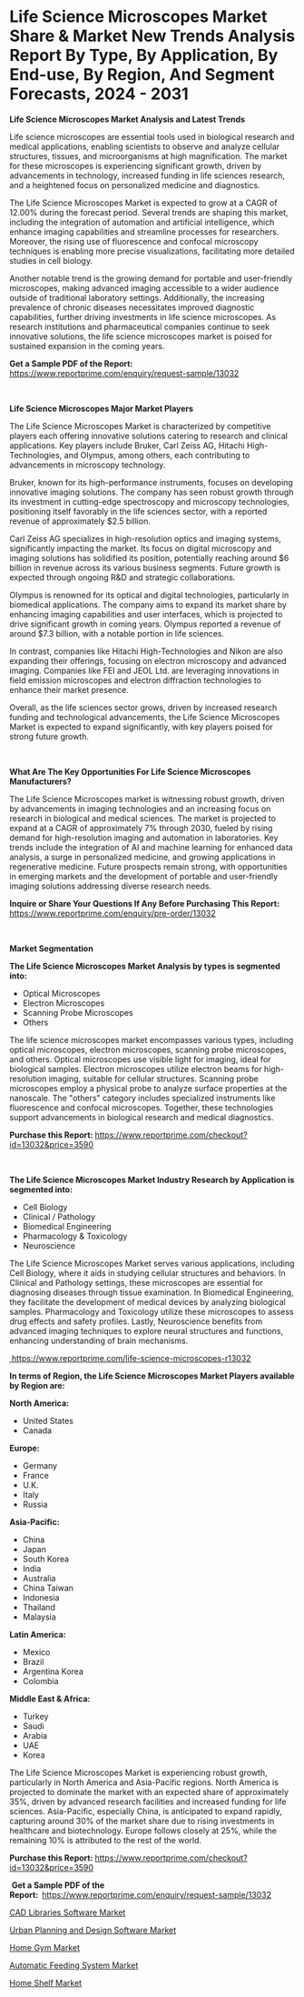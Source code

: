 <p><h1>Life Science Microscopes Market Share & Market New Trends Analysis Report By Type, By Application, By End-use, By Region, And Segment Forecasts, 2024 - 2031</h1></p><p><strong>Life Science Microscopes Market Analysis and Latest Trends</strong></p>
<p><p>Life science microscopes are essential tools used in biological research and medical applications, enabling scientists to observe and analyze cellular structures, tissues, and microorganisms at high magnification. The market for these microscopes is experiencing significant growth, driven by advancements in technology, increased funding in life sciences research, and a heightened focus on personalized medicine and diagnostics.</p><p>The Life Science Microscopes Market is expected to grow at a CAGR of 12.00% during the forecast period. Several trends are shaping this market, including the integration of automation and artificial intelligence, which enhance imaging capabilities and streamline processes for researchers. Moreover, the rising use of fluorescence and confocal microscopy techniques is enabling more precise visualizations, facilitating more detailed studies in cell biology.</p><p>Another notable trend is the growing demand for portable and user-friendly microscopes, making advanced imaging accessible to a wider audience outside of traditional laboratory settings. Additionally, the increasing prevalence of chronic diseases necessitates improved diagnostic capabilities, further driving investments in life science microscopes. As research institutions and pharmaceutical companies continue to seek innovative solutions, the life science microscopes market is poised for sustained expansion in the coming years.</p></p>
<p><strong>Get a Sample PDF of the Report:&nbsp;</strong> <a href="https://www.reportprime.com/enquiry/request-sample/13032?utm_campaign=28&utm_medium=2&utm_source=Github&utm_content=ia&utm_term=25112024&utm_id=life-science-microscopes">https://www.reportprime.com/enquiry/request-sample/13032</a></p>
<p>&nbsp;</p>
<p><strong>Life Science Microscopes Major Market Players</strong></p>
<p><p>The Life Science Microscopes Market is characterized by competitive players each offering innovative solutions catering to research and clinical applications. Key players include Bruker, Carl Zeiss AG, Hitachi High-Technologies, and Olympus, among others, each contributing to advancements in microscopy technology.</p><p>Bruker, known for its high-performance instruments, focuses on developing innovative imaging solutions. The company has seen robust growth through its investment in cutting-edge spectroscopy and microscopy technologies, positioning itself favorably in the life sciences sector, with a reported revenue of approximately $2.5 billion.</p><p>Carl Zeiss AG specializes in high-resolution optics and imaging systems, significantly impacting the market. Its focus on digital microscopy and imaging solutions has solidified its position, potentially reaching around $6 billion in revenue across its various business segments. Future growth is expected through ongoing R&D and strategic collaborations.</p><p>Olympus is renowned for its optical and digital technologies, particularly in biomedical applications. The company aims to expand its market share by enhancing imaging capabilities and user interfaces, which is projected to drive significant growth in coming years. Olympus reported a revenue of around $7.3 billion, with a notable portion in life sciences.</p><p>In contrast, companies like Hitachi High-Technologies and Nikon are also expanding their offerings, focusing on electron microscopy and advanced imaging. Companies like FEI and JEOL Ltd. are leveraging innovations in field emission microscopes and electron diffraction technologies to enhance their market presence.</p><p>Overall, as the life sciences sector grows, driven by increased research funding and technological advancements, the Life Science Microscopes Market is expected to expand significantly, with key players poised for strong future growth.</p></p>
<p>&nbsp;</p>
<p><strong>What Are The Key Opportunities For Life Science Microscopes Manufacturers?</strong></p>
<p><p>The Life Science Microscopes market is witnessing robust growth, driven by advancements in imaging technologies and an increasing focus on research in biological and medical sciences. The market is projected to expand at a CAGR of approximately 7% through 2030, fueled by rising demand for high-resolution imaging and automation in laboratories. Key trends include the integration of AI and machine learning for enhanced data analysis, a surge in personalized medicine, and growing applications in regenerative medicine. Future prospects remain strong, with opportunities in emerging markets and the development of portable and user-friendly imaging solutions addressing diverse research needs.</p></p>
<p><strong>Inquire or Share Your Questions If Any Before Purchasing This Report:</strong> <a href="https://www.reportprime.com/enquiry/pre-order/13032?utm_campaign=28&utm_medium=2&utm_source=Github&utm_content=ia&utm_term=25112024&utm_id=life-science-microscopes">https://www.reportprime.com/enquiry/pre-order/13032</a></p>
<p>&nbsp;</p>
<p><strong>Market Segmentation</strong></p>
<p><strong>The Life Science Microscopes Market Analysis by types is segmented into:</strong></p>
<p><ul><li>Optical Microscopes</li><li>Electron Microscopes</li><li>Scanning Probe Microscopes</li><li>Others</li></ul></p>
<p><p>The life science microscopes market encompasses various types, including optical microscopes, electron microscopes, scanning probe microscopes, and others. Optical microscopes use visible light for imaging, ideal for biological samples. Electron microscopes utilize electron beams for high-resolution imaging, suitable for cellular structures. Scanning probe microscopes employ a physical probe to analyze surface properties at the nanoscale. The "others" category includes specialized instruments like fluorescence and confocal microscopes. Together, these technologies support advancements in biological research and medical diagnostics.</p></p>
<p><strong>Purchase this Report:&nbsp;</strong><a href="https://www.reportprime.com/checkout?id=13032&price=3590&utm_campaign=28&utm_medium=2&utm_source=Github&utm_content=ia&utm_term=25112024&utm_id=life-science-microscopes">https://www.reportprime.com/checkout?id=13032&price=3590</a></p>
<p>&nbsp;</p>
<p><strong>The Life Science Microscopes Market Industry Research by Application is segmented into:</strong></p>
<p><ul><li>Cell Biology</li><li>Clinical / Pathology</li><li>Biomedical Engineering</li><li>Pharmacology & Toxicology</li><li>Neuroscience</li></ul></p>
<p><p>The Life Science Microscopes Market serves various applications, including Cell Biology, where it aids in studying cellular structures and behaviors. In Clinical and Pathology settings, these microscopes are essential for diagnosing diseases through tissue examination. In Biomedical Engineering, they facilitate the development of medical devices by analyzing biological samples. Pharmacology and Toxicology utilize these microscopes to assess drug effects and safety profiles. Lastly, Neuroscience benefits from advanced imaging techniques to explore neural structures and functions, enhancing understanding of brain mechanisms.</p></p>
<p><a href="https://www.reportprime.com/life-science-microscopes-r13032?utm_campaign=28&utm_medium=2&utm_source=Github&utm_content=ia&utm_term=25112024&utm_id=life-science-microscopes">&nbsp;https://www.reportprime.com/life-science-microscopes-r13032</a></p>
<p><strong>In terms of Region, the Life Science Microscopes Market Players available by Region are:</strong></p>
<p>
    <p> <strong> North America: </strong>
        <ul>
            <li>United States</li>
            <li>Canada</li>
        </ul>
        </p> 
    <p> <strong> Europe: </strong>
        <ul>
            <li>Germany</li>
            <li>France</li>
            <li>U.K.</li>
            <li>Italy</li>
            <li>Russia</li>
        </ul>
        </p> 
    <p> <strong> Asia-Pacific: </strong>
        <ul>
            <li>China</li>
            <li>Japan</li>
            <li>South Korea</li>
            <li>India</li>
            <li>Australia</li>
            <li>China Taiwan</li>
            <li>Indonesia</li>
            <li>Thailand</li>
            <li>Malaysia</li>
        </ul>
        </p> 
    <p> <strong> Latin America: </strong>
        <ul>
            <li>Mexico</li>
            <li>Brazil</li>
            <li>Argentina Korea</li>
            <li>Colombia</li>
        </ul>
        </p> 
    <p> <strong> Middle East & Africa: </strong>
        <ul>
            <li>Turkey</li>
            <li>Saudi</li>
            <li>Arabia</li>
            <li>UAE</li>
            <li>Korea</li>
        </ul>
    </p>
    </p>
<p><p>The Life Science Microscopes Market is experiencing robust growth, particularly in North America and Asia-Pacific regions. North America is projected to dominate the market with an expected share of approximately 35%, driven by advanced research facilities and increased funding for life sciences. Asia-Pacific, especially China, is anticipated to expand rapidly, capturing around 30% of the market share due to rising investments in healthcare and biotechnology. Europe follows closely at 25%, while the remaining 10% is attributed to the rest of the world.</p></p>
<p><strong>Purchase this Report: </strong><a href="https://www.reportprime.com/checkout?id=13032&price=3590&utm_campaign=28&utm_medium=2&utm_source=Github&utm_content=ia&utm_term=25112024&utm_id=life-science-microscopes">https://www.reportprime.com/checkout?id=13032&price=3590</a></p>
<p>&nbsp;<strong>Get a Sample PDF of the Report:&nbsp;&nbsp;</strong><a href="https://www.reportprime.com/enquiry/request-sample/13032?utm_campaign=28&utm_medium=2&utm_source=Github&utm_content=ia&utm_term=25112024&utm_id=life-science-microscopes">https://www.reportprime.com/enquiry/request-sample/13032</a></p>
<p><strong></strong></p>
<p><p><a href="https://issuu.com/reportprime-2/docs/cad-libraries-software-market-size-_cd24aa472d50af?utm_campaign=28&utm_medium=2&utm_source=Github&utm_content=ia&utm_term=25112024&utm_id=life-science-microscopes">CAD Libraries Software Market</a></p><p><a href="https://issuu.com/reportprime-2/docs/urban-planning-and-design-software-_905d927f231820?utm_campaign=28&utm_medium=2&utm_source=Github&utm_content=ia&utm_term=25112024&utm_id=life-science-microscopes">Urban Planning and Design Software Market</a></p><p><a href="https://www.linkedin.com/pulse/unveiling-market-trends-global-home-gym-growth-regional-g7vfc?utm_campaign=28&utm_medium=2&utm_source=Github&utm_content=ia&utm_term=25112024&utm_id=life-science-microscopes">Home Gym Market</a></p><p><a href="https://github.com/santosh758595/Market-Research-Report-List-6/blob/main/automatic-feeding-system-market.md?utm_campaign=28&utm_medium=2&utm_source=Github&utm_content=ia&utm_term=25112024&utm_id=life-science-microscopes">Automatic Feeding System Market</a></p><p><a href="https://www.linkedin.com/pulse/home-shelf-market-structure-size-analysis-cagr-117-from-lca2c?utm_campaign=28&utm_medium=2&utm_source=Github&utm_content=ia&utm_term=25112024&utm_id=life-science-microscopes">Home Shelf Market</a></p></p>